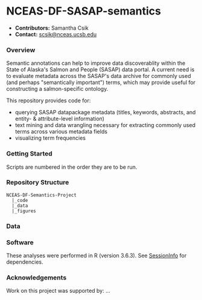# NCEAS-DF-SASAP-semantics

* **Contributors:** Samantha Csik
* **Contact:** scsik@nceas.ucsb.edu

### Overview

Semantic annotations can help to improve data discoverablity within the State of Alaska's Salmon and People (SASAP) data portal. A current need is to evaluate metadata across the SASAP's data archive for commonly used (and perhaps "semantically important") terms, which may provide useful for constructing a salmon-specific ontology.

This repository provides code for:

  * querying SASAP datapackage metadata (titles, keywords, abstracts, and entity- & attribute-level information)
  * text mining and data wrangling necessary for extracting commonly used terms across various metadata fields
  * visualizing term frequencies

### Getting Started

Scripts are numbered in the order they are to be run.

### Repository Structure

```
NCEAS-DF-Semantics-Project
  |_code
  |_data
  |_figures
```

### Data

### Software

These analyses were performed in R (version 3.6.3). See [SessionInfo]() for dependencies.

### Acknowledgements

Work on this project was supported by: ...
